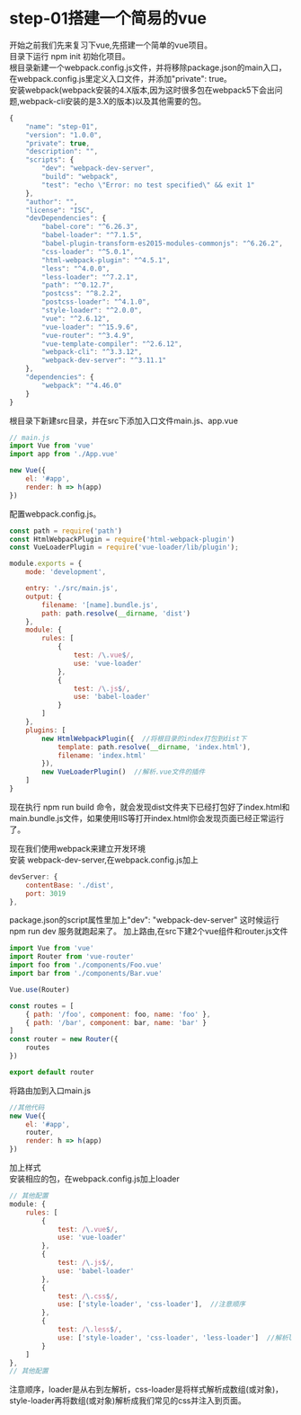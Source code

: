 # step-01搭建一个简易的vue
开始之前我们先来复习下vue,先搭建一个简单的vue项目。  
目录下运行 npm init 初始化项目。  
根目录新建一个webpack.config.js文件，并将移除package.json的main入口，在webpack.config.js里定义入口文件，并添加"private": true。  
安装webpack(webpack安装的4.X版本,因为这时很多包在webpack5下会出问题,webpack-cli安装的是3.X的版本)以及其他需要的包。  
```javascript
{
    "name": "step-01",
    "version": "1.0.0",
    "private": true,
    "description": "",
    "scripts": {
        "dev": "webpack-dev-server",
        "build": "webpack",
        "test": "echo \"Error: no test specified\" && exit 1"
    },
    "author": "",
    "license": "ISC",
    "devDependencies": {
        "babel-core": "^6.26.3",
        "babel-loader": "^7.1.5",
        "babel-plugin-transform-es2015-modules-commonjs": "^6.26.2",
        "css-loader": "^5.0.1",
        "html-webpack-plugin": "^4.5.1",
        "less": "^4.0.0",
        "less-loader": "^7.2.1",
        "path": "^0.12.7",
        "postcss": "^8.2.2",
        "postcss-loader": "^4.1.0",
        "style-loader": "^2.0.0",
        "vue": "^2.6.12",
        "vue-loader": "^15.9.6",
        "vue-router": "^3.4.9",
        "vue-template-compiler": "^2.6.12",
        "webpack-cli": "^3.3.12",
        "webpack-dev-server": "^3.11.1"
    },
    "dependencies": {
        "webpack": "^4.46.0"
    }
}

```
根目录下新建src目录，并在src下添加入口文件main.js、app.vue  
```javascript
// main.js
import Vue from 'vue'
import app from './App.vue'

new Vue({
    el: '#app',
    render: h => h(app)
})
```
配置webpack.config.js。  
```javascript
const path = require('path')
const HtmlWebpackPlugin = require('html-webpack-plugin')
const VueLoaderPlugin = require('vue-loader/lib/plugin');

module.exports = {
    mode: 'development',

    entry: './src/main.js',
    output: {
        filename: '[name].bundle.js',
        path: path.resolve(__dirname, 'dist')
    },
    module: {
        rules: [
            {
                test: /\.vue$/,
                use: 'vue-loader'
            },
            {
                test: /\.js$/,
                use: 'babel-loader'
            }
        ]
    },
    plugins: [
        new HtmlWebpackPlugin({  //将根目录的index打包到dist下
            template: path.resolve(__dirname, 'index.html'),  
            filename: 'index.html'
        }),
        new VueLoaderPlugin()  //解析.vue文件的插件
    ]
}
```
现在执行 npm run build 命令，就会发现dist文件夹下已经打包好了index.html和main.bundle.js文件，如果使用IIS等打开index.html你会发现页面已经正常运行了。  

现在我们使用webpack来建立开发环境  
安装 webpack-dev-server,在webpack.config.js加上  
```javascript
devServer: {
    contentBase: './dist',
    port: 3019
},
```
package.json的script属性里加上"dev": "webpack-dev-server"  这时候运行 npm run dev 服务就跑起来了。
加上路由,在src下建2个vue组件和router.js文件  
```javascript
import Vue from 'vue'
import Router from 'vue-router'
import foo from './components/Foo.vue'
import bar from './components/Bar.vue'

Vue.use(Router)

const routes = [
    { path: '/foo', component: foo, name: 'foo' },
    { path: '/bar', component: bar, name: 'bar' }
]
const router = new Router({
    routes
})

export default router
```
将路由加到入口main.js
```javascript
//其他代码
new Vue({
    el: '#app',
    router,
    render: h => h(app)
})
```
加上样式  
安装相应的包，在webpack.config.js加上loader  
```javascript
// 其他配置
module: {
    rules: [
        {
            test: /\.vue$/,
            use: 'vue-loader'
        },
        {
            test: /\.js$/,
            use: 'babel-loader'
        },
        {
            test: /\.css$/,
            use: ['style-loader', 'css-loader'],  //注意顺序
        },
        {
            test: /\.less$/,
            use: ['style-loader', 'css-loader', 'less-loader']  //解析less
        }
    ]
},
// 其他配置
```
注意顺序，loader是从右到左解析，css-loader是将样式解析成数组(或对象)，style-loader再将数组(或对象)解析成我们常见的css并注入到页面。
